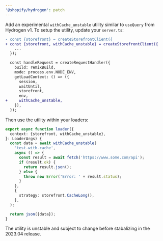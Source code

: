 ```yaml
---
'@shopify/hydrogen': patch
---
```


Add an experimental `withCache_unstable` utility similar to `useQuery` from Hydrogen v1. To setup the utility, update your `server.ts`:

```diff
- const {storefront} = createStorefrontClient({
+ const {storefront, withCache_unstable} = createStorefrontClient({
    ...
  });

  const handleRequest = createRequestHandler({
    build: remixBuild,
    mode: process.env.NODE_ENV,
    getLoadContext: () => ({
      session,
      waitUntil,
      storefront,
      env,
+     withCache_unstable,
    }),
  });
```

Then use the utility within your loaders:

```ts
export async function loader({
  context: {storefront, withCache_unstable},
}: LoaderArgs) {
  const data = await withCache_unstable(
    'test-with-cache',
    async () => {
      const result = await fetch('https://www.some.com/api');
      if (result.ok) {
        return result.json();
      } else {
        throw new Error('Error: ' + result.status);
      }
    },
    {
      strategy: storefront.CacheLong(),
    },
  );

  return json({data});
}
```

The utility is unstable and subject to change before stabalizing in the 2023.04 release.
